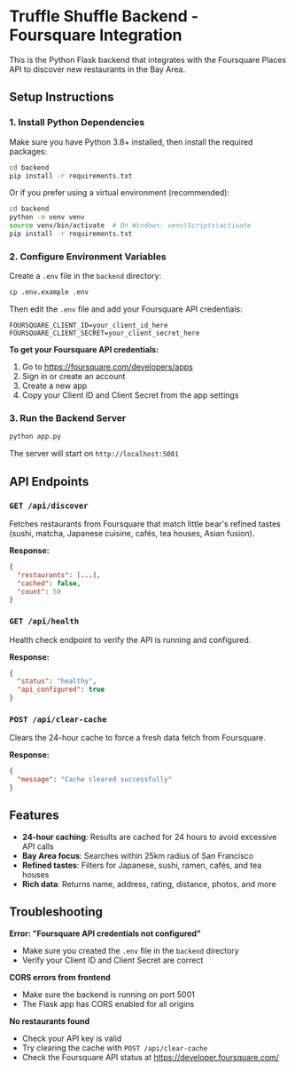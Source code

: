 # Truffle Shuffle Backend - Foursquare Integration

This is the Python Flask backend that integrates with the Foursquare Places API to discover new restaurants in the Bay Area.

## Setup Instructions

### 1. Install Python Dependencies

Make sure you have Python 3.8+ installed, then install the required packages:

```bash
cd backend
pip install -r requirements.txt
```

Or if you prefer using a virtual environment (recommended):

```bash
cd backend
python -m venv venv
source venv/bin/activate  # On Windows: venv\Scripts\activate
pip install -r requirements.txt
```

### 2. Configure Environment Variables

Create a `.env` file in the `backend` directory:

```bash
cp .env.example .env
```

Then edit the `.env` file and add your Foursquare API credentials:

```
FOURSQUARE_CLIENT_ID=your_client_id_here
FOURSQUARE_CLIENT_SECRET=your_client_secret_here
```

**To get your Foursquare API credentials:**
1. Go to https://foursquare.com/developers/apps
2. Sign in or create an account
3. Create a new app
4. Copy your Client ID and Client Secret from the app settings

### 3. Run the Backend Server

```bash
python app.py
```

The server will start on `http://localhost:5001`

## API Endpoints

### `GET /api/discover`
Fetches restaurants from Foursquare that match little bear's refined tastes (sushi, matcha, Japanese cuisine, cafés, tea houses, Asian fusion).

**Response:**
```json
{
  "restaurants": [...],
  "cached": false,
  "count": 50
}
```

### `GET /api/health`
Health check endpoint to verify the API is running and configured.

**Response:**
```json
{
  "status": "healthy",
  "api_configured": true
}
```

### `POST /api/clear-cache`
Clears the 24-hour cache to force a fresh data fetch from Foursquare.

**Response:**
```json
{
  "message": "Cache cleared successfully"
}
```

## Features

- **24-hour caching**: Results are cached for 24 hours to avoid excessive API calls
- **Bay Area focus**: Searches within 25km radius of San Francisco
- **Refined tastes**: Filters for Japanese, sushi, ramen, cafés, and tea houses
- **Rich data**: Returns name, address, rating, distance, photos, and more

## Troubleshooting

**Error: "Foursquare API credentials not configured"**
- Make sure you created the `.env` file in the `backend` directory
- Verify your Client ID and Client Secret are correct

**CORS errors from frontend**
- Make sure the backend is running on port 5001
- The Flask app has CORS enabled for all origins

**No restaurants found**
- Check your API key is valid
- Try clearing the cache with `POST /api/clear-cache`
- Check the Foursquare API status at https://developer.foursquare.com/
